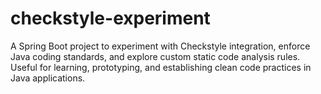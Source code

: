 # checkstyle-experiment
A Spring Boot project to experiment with Checkstyle integration, enforce Java coding standards, and explore custom static code analysis rules. Useful for learning, prototyping, and establishing clean code practices in Java applications.

